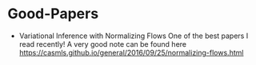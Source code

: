 # Good-Papers

- Variational Inference with Normalizing Flows
One of the best papers I read recently!
A very good note can be found here
https://casmls.github.io/general/2016/09/25/normalizing-flows.html
